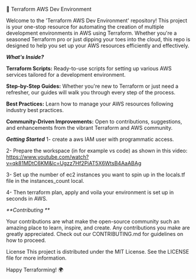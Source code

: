 🚀 Terraform AWS Dev Environment

Welcome to the 'Terraform AWS Dev Environment' repository! This project is your one-stop resource for automating the creation of multiple development environments in AWS using Terraform. Whether you're a seasoned Terraform pro or just dipping your toes into the cloud, this repo is designed to help you set up your AWS resources efficiently and effectively.

_**What's Inside?**_

**Terraform Scripts:** Ready-to-use scripts for setting up various AWS services tailored for a development environment.

**Step-by-Step Guides:** Whether you're new to Terraform or just need a refresher, our guides will walk you through every step of the process.

**Best Practices:** Learn how to manage your AWS resources following industry best practices.

**Community-Driven Improvements:** Open to contributions, suggestions, and enhancements from the vibrant Terraform and AWS community.

_**Getting Started**_
1- create a aws IAM user with programmatic access. 

2- Prepare the workspace (in for example vs code) as shown in this video: https://www.youtube.com/watch?v=qk81MDtC6KM&lc=Ugzz7Hf2PiAT5X6WtsB4AaABAg

3- Set up the number of ec2 instances you want to spin up in the locals.tf file in the instances_count local.

4- Then terraform plan, apply and voila your environment is set up in seconds in AWS.

_**Contributing **_

Your contributions are what make the open-source community such an amazing place to learn, inspire, and create. Any contributions you make are greatly appreciated. Check out our CONTRIBUTING.md for guidelines on how to proceed.

License This project is distributed under the MIT License. See the LICENSE file for more information.

Happy Terraforming! 🌍
